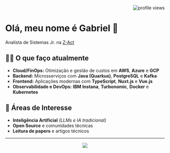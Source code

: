 <p align="right">
  <img src="https://komarev.com/ghpvc/?username=gabrielws&style=flat&color=blue" alt="profile views"/>
</p>

<h1 >Olá, meu nome é Gabriel 👋</h2>

<p>
  Analista de Sistemas Jr. na <a href="https://www.z-act.io/">Z-Act</a>
</p>


## 👨‍💻 O que faço atualmente

- **Cloud/FinOps:** Otimização e gestão de custos em **AWS**, **Azure** e **GCP**
- **Backend:** Microsserviços com **Java (Quarkus)**, **PostgreSQL** e **Kafka**
- **Frontend:** Aplicações modernas com **TypeScript**, **Nuxt.js** e **Vue.js**
- **Observabilidade e DevOps:** **IBM Instana**, **Turbonomic**, **Docker** e **Kubernetes**

## 🚧 Áreas de Interesse

- **Inteligência Artificial** _(LLMs e IA tradicional)_
- **Open Source** e comunidades técnicas
- **Leitura de papers** e artigos técnicos

---

<p align="center">
  <img src="https://skillicons.dev/icons?i=aws,azure,gcp,docker,kubernetes,java,ts,nuxtjs,vue,python,postgres,linux,github" />
</p>
